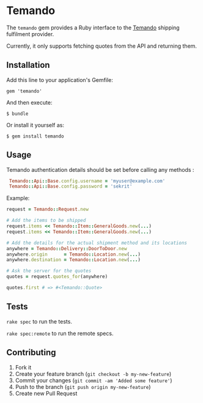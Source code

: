 # Temando

The `temando` gem provides a Ruby interface to the
[Temando](https://www.temando.com/) shipping fulfilment provider.

Currently, it only supports fetching quotes from the API and returning
them.

## Installation

Add this line to your application's Gemfile:

    gem 'temando'

And then execute:

    $ bundle

Or install it yourself as:

    $ gem install temando

## Usage

Temando authentication details should be set before calling any methods :

```ruby
 Temando::Api::Base.config.username = 'myuser@example.com'
 Temando::Api::Base.config.password = 'sekrit'
```

Example:

```ruby
request = Temando::Request.new

# Add the items to be shipped
request.items << Temando::Item::GeneralGoods.new(...)
request.items << Temando::Item::GeneralGoods.new(...)

# Add the details for the actual shipment method and its locations
anywhere = Temando::Delivery::DoorToDoor.new
anywhere.origin      = Temando::Location.new(...)
anywhere.destination = Temando::Location.new(...)

# Ask the server for the quotes
quotes = request.quotes_for(anywhere)

quotes.first # => #<Temando::Quote>
```

## Tests

`rake spec` to run the tests.

`rake spec:remote` to run the remote specs.

## Contributing

1. Fork it
2. Create your feature branch (`git checkout -b my-new-feature`)
3. Commit your changes (`git commit -am 'Added some feature'`)
4. Push to the branch (`git push origin my-new-feature`)
5. Create new Pull Request
